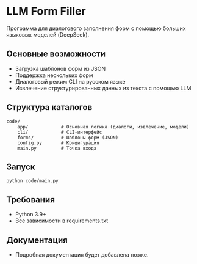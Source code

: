 # LLM Form Filler

Программа для диалогового заполнения форм с помощью больших языковых моделей (DeepSeek).

## Основные возможности
- Загрузка шаблонов форм из JSON
- Поддержка нескольких форм
- Диалоговый режим CLI на русском языке
- Извлечение структурированных данных из текста с помощью LLM

## Структура каталогов
```
code/
    app/            # Основная логика (диалоги, извлечение, модели)
    cli/            # CLI-интерфейс
    forms/          # Шаблоны форм (JSON)
    config.py       # Конфигурация
    main.py         # Точка входа
```

## Запуск
```
python code/main.py
```

## Требования
- Python 3.9+
- Все зависимости в requirements.txt

## Документация
- Подробная документация будет добавлена позже.
